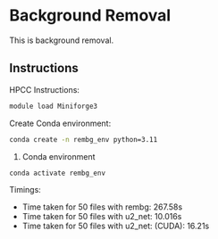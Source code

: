 # Background Removal

This is background removal.

## Instructions

HPCC Instructions:

```bash
module load Miniforge3
```

Create Conda environment:

```bash
conda create -n rembg_env python=3.11
```

1. Conda environment

```bash
conda activate rembg_env
```

Timings:

- Time taken for 50 files with rembg: 267.58s
- Time taken for 50 files with u2_net: 10.016s
- Time taken for 50 files with u2_net: (CUDA): 16.21s
